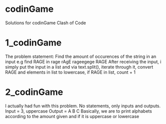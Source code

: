 # codinGame
Solutions for codinGame Clash of Code

# 1_codinGame
The problem statement: Find the amount of occurences of the string in an input e.g find RAGE in rage rAgE rageegege RAGE
After receiving the input, i simply put the input in a list and via text.split(), iterate through it, convert RAGE and elements in list to lowercase, if RAGE in list, count + 1

# 2_codinGame
I actually had fun with this problem. No statements, only inputs and outputs.
Input = 3, uppercase
Output = A B C
Basically, we are to print alphabets according to the amount given and if it is uppercase or lowercase
